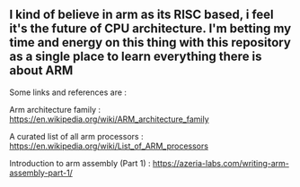 ## I kind of believe in arm as its RISC based, i feel it's the future of CPU architecture. I'm betting my time and energy on this thing with this repository as a single place to learn everything there is about ARM


Some links and references are : 

Arm architecture family : https://en.wikipedia.org/wiki/ARM_architecture_family

A curated list of all arm processors : https://en.wikipedia.org/wiki/List_of_ARM_processors

Introduction to arm assembly (Part 1) : https://azeria-labs.com/writing-arm-assembly-part-1/


